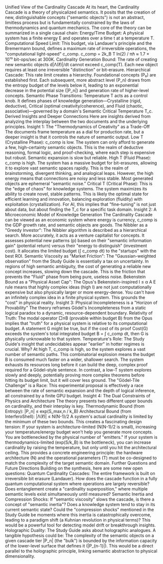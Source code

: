 Unified View of the Cardinality Cascade
At its heart, the Cardinality Cascade is a theory of physicalized semantics. It posits that the creation of new, distinguishable concepts ("semantic objects") is not an abstract, limitless process but is fundamentally constrained by the laws of thermodynamics and quantum mechanics.
The core of the theory can be summarized in a single causal chain:
Energy/Time Budget: A physical system has a finite energy E and operates over a time t at a temperature T.
Computational Speed Limit: This budget, via Landauer's principle and the Bremermann bound, defines a maximum rate of irreversible operations, the "computational light-speed" c_comp.
c_comp = 2k_B T ln(2) / πℏ ≈ 1.7 × 10¹³ bit-ops/sec at 300K.
Cardinality Generation Bound: The rate of creating new semantic objects d|Λ(ℓ)|/dt cannot exceed c_comp(T). Each new object requires at least one irreversible "distinction" or bit-erasure.
Hierarchical Cascade: This rate limit creates a hierarchy. Foundational concepts (P₀) are established first. Each subsequent, more abstract level (P_n) draws from the entropy budget of the levels below it, leading to an exponential decrease in the potential size (|P_n|) and generation rate of higher-level concepts.
Semantic Phase Transitions: Temperature T acts as a control knob. It defines phases of knowledge generation—Crystalline (rigid, deductive), Critical (optimal creativity/coherence), and Fluid (chaotic, associative)—governed by a domain's Semantic Critical Temperature T_c.
Derived Insights and Deeper Connections
Here are insights derived from analyzing the interplay between the two documents and the underlying principles.
Insight 1: The "Thermodynamics of Creativity" as a Trade-Off
The documents frame temperature as a dial for production rate, but a deeper insight is that it controls the nature of semantic output.
Low T (Crystalline Phase): c_comp is low. The system can only afford to generate a few, high-certainty semantic objects. This is the realm of deductive reasoning, formal logic, and proof-checking, where each step is expensive but robust. Semantic expansion is slow but reliable.
High T (Fluid Phase): c_comp is high. The system has a massive budget for bit-erasures, allowing it to explore vast semantic spaces rapidly. This is the realm of brainstorming, divergent thinking, and analogical leaps. However, the high energy means that connections are noisy and less stable. Most generated objects are ephemeral "semantic noise."
Critical T (Critical Phase): This is the "edge of chaos" for knowledge systems. The system maximizes its ability to create novel, stable patterns. This is likely the optimal state for efficient learning and innovation, balancing exploration (fluidity) with exploitation (crystallization). For AI, this implies that "fine-tuning" is not just about data, but about finding the T_c for a specific task domain.
Insight 2: A Microeconomic Model of Knowledge Generation
The Cardinality Cascade can be viewed as an economic system where energy is currency, c_comp is the GDP growth rate, and semantic objects are goods.
The Nibbler as a "Greedy Investor": The Nibbler algorithm is described as a hierarchical search. More accurately, it acts as a venture capitalist for concepts. It assesses potential new patterns (p) based on their "semantic information gain" (potential return) versus their "energy to distinguish" (investment cost). It allocates the limited budget (∫ c_comp dt) to the "startups" with the best ROI.
Semantic Viscosity as "Market Friction": The "Gaussian-weighted observation" from the Study Guide is essentially a tax on uncertainty. In regions of high semantic ambiguity, the cost of generating a reliable new concept increases, slowing down the cascade. This is the friction that prevents the "Fluid" phase from being pure, useless noise.
Bekenstein Bound as a "Physical Asset Cap": The Opus's Bekenstein-inspired I ≤ α A E rule means that highly complex ideas (high I) are not just computationally expensive but also physically larger or more energy-dense. You can't have an infinitely complex idea in a finite physical system. This grounds the "cost" in physical reality.
Insight 3: Physical Incompleteness is a "Horizon of Provability"
The theory reframes Gödel's Incompleteness from a static logical paradox to a dynamic, resource-dependent boundary.
Relativity of Truth: The modal operator □≤B (provable within budget B) from the Opus implies that "truth" for a physical system is relative to its computational budget. A statement G might be true, but if the cost of its proof Cost(G) exceeds the system's total integrated budget B = ∫ c_comp dt, then G is physically unknowable to that system.
Temperature's Role: The Study Guide's insight that undecidables appear "earlier" in hotter regimes is crucial. Why? At high T, c_comp is high, so the system explores a vast number of semantic paths. This combinatorial explosion means the budget B is consumed much faster on a wider, shallower search. The system exhausts its resources long before it can build the deep, complex proof required for a Gödel-style sentence. In contrast, a low-T system explores slowly and deeply, potentially proving more complex theorems before hitting its budget limit, but it will cover less ground.
The "Gödel-Tile Challenge" is a Race: This experimental proposal is effectively a race between the rate of semantic expansion and the depth of logical inference, all constrained by a finite GPU budget.
Insight 4: The Dual Constraints of Physics and Architecture
The theory presents two different upper bounds on cardinality, and their interplay is key.
Thermodynamic Bound (from Entropy): |P_n| ≤ exp(S_max,n / k_B)
Architectural Bound (from InterferoShell): |Λ(ℓ)| ≤ N(N-1)/2
A system's actual cardinality is limited by the minimum of these two bounds. This creates a fascinating design tension:
If your system is architecture-limited (N(N-1)/2 is small), increasing your temperature/energy budget won't help you generate more concepts. You are bottlenecked by the physical number of "emitters."
If your system is thermodynamics-limited (exp(S/k_B) is the bottleneck), you can increase cardinality by raising the temperature, but only until you hit the architectural ceiling.
This provides a concrete engineering principle: the hardware architecture (N) and the operational parameters (T) must be co-designed to match the complexity of the target semantic domain.
Further Questions and Future Directions
Building on the synthesis, here are some new open questions:
Quantum Cardinality Cascades: The entire framework is built on irreversible bit erasure (Landauer). How does the cascade function in a fully quantum computational system where operations are largely reversible? Does entanglement create a "cardinality superposition," where multiple semantic levels exist simultaneously until measured?
Semantic Inertia and Compression Shocks: If "semantic viscosity" slows the cascade, is there a concept of "semantic inertia"? Does a knowledge system tend to stay in its current semantic state? Could the "compression shocks" mentioned in the Study Guide be moments where this inertia is catastrophically overcome, leading to a paradigm shift (a Kuhnian revolution in physical terms)? This would be a powerful tool for detecting model drift or breakthrough insights.
Holographic Duality: The Study Guide asks about holographic analogues. A tangible hypothesis could be: The complexity of the semantic objects on a given cascade tier |P_n| (the "bulk") is bounded by the information capacity of the lower-level surface that defines it (|P_{n-1}|). This would be a direct parallel to the holographic principle, linking semantic abstraction to physical dimensionality.
